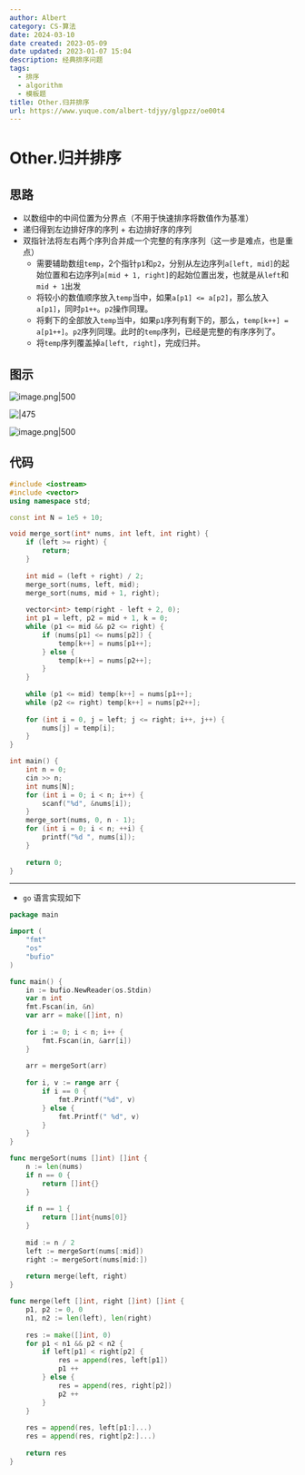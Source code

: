 ```yaml
---
author: Albert
category: CS-算法
date: 2024-03-10
date created: 2023-05-09
date updated: 2023-01-07 15:04
description: 经典排序问题
tags:
  - 排序
  - algorithm
  - 模板题
title: Other.归并排序
url: https://www.yuque.com/albert-tdjyy/glgpzz/oe00t4
---
```


# Other.归并排序

## 思路

- 以数组中的中间位置为分界点（不用于快速排序将数值作为基准）
- 递归得到左边排好序的序列 + 右边排好序的序列
- 双指针法将左右两个序列合并成一个完整的有序序列（这一步是难点，也是重点）
  - 需要辅助数组`temp`，2个指针`p1`和`p2`，分别从左边序列`a[left, mid]`的起始位置和右边序列`a[mid + 1, right]`的起始位置出发，也就是从`left`和`mid + 1`出发
  - 将较小的数值顺序放入`temp`当中，如果`a[p1] <= a[p2]`，那么放入`a[p1]`，同时`p1++`。`p2`操作同理。
  - 将剩下的全部放入`temp`当中，如果`p1`序列有剩下的，那么，`temp[k++] = a[p1++]`。`p2`序列同理。此时的`temp`序列，已经是完整的有序序列了。
  - 将`temp`序列覆盖掉`a[left, right]`，完成归并。 

## 图示

![image.png|500](https://img-20221128.oss-cn-shanghai.aliyuncs.com/img-2022-11/20230107150423.png)

![|475](http://img-blog-01.oss-cn-shanghai.aliyuncs.com/img/2022-11-27-192951.gif)

![image.png|500](http://img-blog-01.oss-cn-shanghai.aliyuncs.com/img/2022-11-27-192951.png) 

## 代码

```cpp
#include <iostream>
#include <vector>
using namespace std;

const int N = 1e5 + 10;

void merge_sort(int* nums, int left, int right) {
    if (left >= right) {
        return;
    }
    
    int mid = (left + right) / 2;
    merge_sort(nums, left, mid);
    merge_sort(nums, mid + 1, right);
    
    vector<int> temp(right - left + 2, 0);
    int p1 = left, p2 = mid + 1, k = 0;
    while (p1 <= mid && p2 <= right) {
        if (nums[p1] <= nums[p2]) {
            temp[k++] = nums[p1++];
        } else {
            temp[k++] = nums[p2++];
        }
    }
    
    while (p1 <= mid) temp[k++] = nums[p1++];
    while (p2 <= right) temp[k++] = nums[p2++];
    
    for (int i = 0, j = left; j <= right; i++, j++) {
        nums[j] = temp[i];
    }
}

int main() {
    int n = 0;
    cin >> n;
    int nums[N];
    for (int i = 0; i < n; i++) {
        scanf("%d", &nums[i]);        
    }
    merge_sort(nums, 0, n - 1);
    for (int i = 0; i < n; ++i) {
        printf("%d ", nums[i]);
    }
    
    return 0;
}
```

---

- `go` 语言实现如下

```go
package main

import (
    "fmt"
    "os"
    "bufio"
)

func main() {
    in := bufio.NewReader(os.Stdin)
    var n int
    fmt.Fscan(in, &n)
    var arr = make([]int, n)
    
    for i := 0; i < n; i++ {
        fmt.Fscan(in, &arr[i])
    }
    
    arr = mergeSort(arr)
    
    for i, v := range arr {
        if i == 0 {
            fmt.Printf("%d", v)
        } else {
            fmt.Printf(" %d", v)
        }
    }
}

func mergeSort(nums []int) []int {
    n := len(nums)
    if n == 0 {
        return []int{}
    }
    
    if n == 1 {
        return []int{nums[0]}
    }
    
    mid := n / 2
    left := mergeSort(nums[:mid])
    right := mergeSort(nums[mid:])
    
    return merge(left, right)
}

func merge(left []int, right []int) []int {
    p1, p2 := 0, 0
    n1, n2 := len(left), len(right)
        
    res := make([]int, 0)
    for p1 < n1 && p2 < n2 {
        if left[p1] < right[p2] {
            res = append(res, left[p1])
            p1 ++
        } else {
            res = append(res, right[p2])
            p2 ++
        }
    }
    
    res = append(res, left[p1:]...)
    res = append(res, right[p2:]...)
    
    return res
}
```